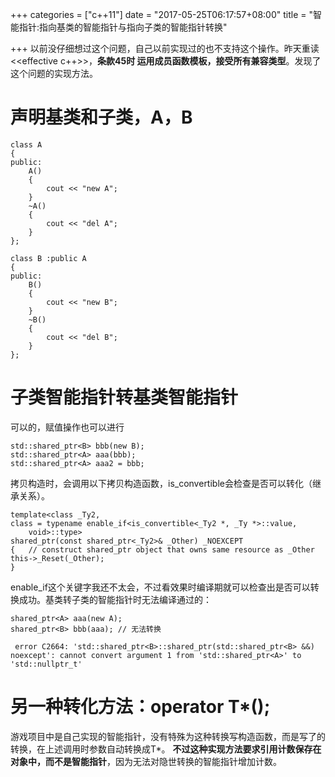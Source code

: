+++
categories = ["c++11"]
date = "2017-05-25T06:17:57+08:00"
title = "智能指针:指向基类的智能指针与指向子类的智能指针转换"

+++
以前没仔细想过这个问题，自己以前实现过的也不支持这个操作。昨天重读 <<effective c++>>，**条款45时 运用成员函数模板，接受所有兼容类型**。发现了这个问题的实现方法。
<!--more-->

# 声明基类和子类，A，B

	class A
	{
	public:
		A()
		{
			cout << "new A";
		}
		~A()
		{
			cout << "del A";
		}
	};

	class B :public A
	{
	public:
		B()
		{
			cout << "new B";
		}
		~B()
		{
			cout << "del B";
		}
	};
	
# 子类智能指针转基类智能指针
可以的，赋值操作也可以进行

	std::shared_ptr<B> bbb(new B);
	std::shared_ptr<A> aaa(bbb);
	std::shared_ptr<A> aaa2 = bbb;
	
拷贝构造时，会调用以下拷贝构造函数，is_convertible会检查是否可以转化（继承关系）。

	template<class _Ty2,
	class = typename enable_if<is_convertible<_Ty2 *, _Ty *>::value,
		void>::type>
	shared_ptr(const shared_ptr<_Ty2>& _Other) _NOEXCEPT
	{	// construct shared_ptr object that owns same resource as _Other
	this->_Reset(_Other);
	}
	
enable_if这个关键字我还不太会，不过看效果时编译期就可以检查出是否可以转换成功。基类转子类的智能指针时无法编译通过的：

	shared_ptr<A> aaa(new A);
	shared_ptr<B> bbb(aaa); // 无法转换
	
	 error C2664: 'std::shared_ptr<B>::shared_ptr(std::shared_ptr<B> &&) noexcept': cannot convert argument 1 from 'std::shared_ptr<A>' to 'std::nullptr_t'
	 
# 另一种转化方法：operator T*();

游戏项目中是自己实现的智能指针，没有特殊为这种转换写构造函数，而是写了的转换，在上述调用时参数自动转换成T*。
**不过这种实现方法要求引用计数保存在对象中，而不是智能指针**，因为无法对隐世转换的智能指针增加计数。




